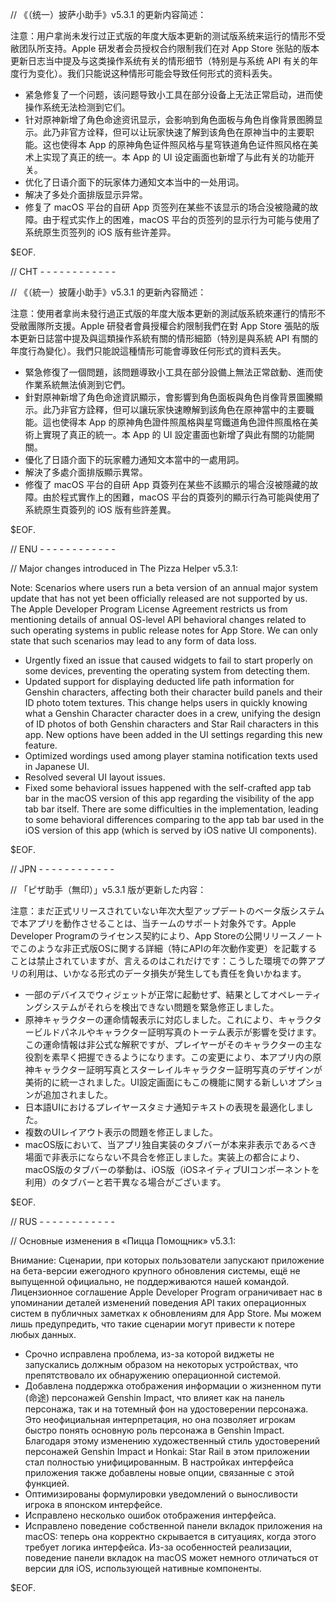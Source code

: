// 《（统一）披萨小助手》v5.3.1 的更新内容简述：

注意：用户拿尚未发行过正式版的年度大版本更新的测试版系统来运行的情形不受敝团队所支持。Apple 研发者会员授权合约限制我们在对 App Store 张贴的版本更新日志当中提及与这类操作系统有关的情形细节（特别是与系统 API 有关的年度行为变化）。我们只能说这种情形可能会导致任何形式的资料丢失。

- 紧急修复了一个问题，该问题导致小工具在部分设备上无法正常启动，进而使操作系统无法检测到它们。
- 针对原神新增了角色命途资讯显示，会影响到角色面板与角色肖像背景图腾显示。此乃非官方诠释，但可以让玩家快速了解到该角色在原神当中的主要职能。这也使得本 App 的原神角色证件照风格与星穹铁道角色证件照风格在美术上实现了真正的统一。本 App 的 UI 设定画面也新增了与此有关的功能开关。
- 优化了日语介面下的玩家体力通知文本当中的一处用词。
- 解决了多处介面排版显示异常。
- 修复了 macOS 平台的自研 App 页签列在某些不该显示的场合没被隐藏的故障。由于程式实作上的困难，macOS 平台的页签列的显示行为可能与使用了系统原生页签列的 iOS 版有些许差异。

$EOF.

// CHT - - - - - - - - - - - -

// 《（統一）披薩小助手》v5.3.1 的更新內容簡述：

注意：使用者拿尚未發行過正式版的年度大版本更新的測試版系統來運行的情形不受敝團隊所支援。Apple 研發者會員授權合約限制我們在對 App Store 張貼的版本更新日誌當中提及與這類操作系統有關的情形細節（特別是與系統 API 有關的年度行為變化）。我們只能說這種情形可能會導致任何形式的資料丟失。

- 緊急修復了一個問題，該問題導致小工具在部分設備上無法正常啟動、進而使作業系統無法偵測到它們。
- 針對原神新增了角色命途資訊顯示，會影響到角色面板與角色肖像背景圖騰顯示。此乃非官方詮釋，但可以讓玩家快速瞭解到該角色在原神當中的主要職能。這也使得本 App 的原神角色證件照風格與星穹鐵道角色證件照風格在美術上實現了真正的統一。本 App 的 UI 設定畫面也新增了與此有關的功能開關。
- 優化了日語介面下的玩家體力通知文本當中的一處用詞。
- 解決了多處介面排版顯示異常。
- 修復了 macOS 平台的自研 App 頁簽列在某些不該顯示的場合沒被隱藏的故障。由於程式實作上的困難，macOS 平台的頁簽列的顯示行為可能與使用了系統原生頁簽列的 iOS 版有些許差異。

$EOF.

// ENU - - - - - - - - - - - -

// Major changes introduced in The Pizza Helper v5.3.1:

Note: Scenarios where users run a beta version of an annual major system update that has not yet been officially released are not supported by us. The Apple Developer Program License Agreement restricts us from mentioning details of annual OS-level API behavioral changes related to such operating systems in public release notes for App Store. We can only state that such scenarios may lead to any form of data loss.

- Urgently fixed an issue that caused widgets to fail to start properly on some devices, preventing the operating system from detecting them.
- Updated support for displaying deducted life path information for Genshin characters, affecting both their character build panels and their ID photo totem textures. This change helps users in quickly knowing what a Genshin Character character does in a crew, unifying the design of ID photos of both Genshin characters and Star Rail characters in this app. New options have been added in the UI settings regarding this new feature.
- Optimized wordings used among player stamina notification texts used in Japanese UI.
- Resolved several UI layout issues.
- Fixed some behavioral issues happened with the self-crafted app tab bar in the macOS version of this app regarding the visibility of the app tab bar itself. There are some difficulties in the implementation, leading to some behavioral differences comparing to the app tab bar used in the iOS version of this app (which is served by iOS native UI components).


$EOF.

// JPN - - - - - - - - - - - -

// 「ピザ助手（無印）」v5.3.1 版が更新した内容：

注意：まだ正式リリースされていない年次大型アップデートのベータ版システムで本アプリを動作させることは、当チームのサポート対象外です。Apple Developer Programのライセンス契約により、App Storeの公開リリースノートでこのような非正式版OSに関する詳細（特にAPIの年次動作変更）を記載することは禁止されていますが、言えるのはこれだけです：こうした環境での弊アプリの利用は、いかなる形式のデータ損失が発生しても責任を負いかねます。

- 一部のデバイスでウィジェットが正常に起動せず、結果としてオペレーティングシステムがそれらを検出できない問題を緊急修正しました。
- 原神キャラクターの運命情報表示に対応しました。これにより、キャラクタービルドパネルやキャラクター証明写真のトーテム表示が影響を受けます。この運命情報は非公式な解釈ですが、プレイヤーがそのキャラクターの主な役割を素早く把握できるようになります。この変更により、本アプリ内の原神キャラクター証明写真とスターレイルキャラクター証明写真のデザインが美術的に統一されました。UI設定画面にもこの機能に関する新しいオプションが追加されました。
- 日本語UIにおけるプレイヤースタミナ通知テキストの表現を最適化しました。
- 複数のUIレイアウト表示の問題を修正しました。
- macOS版において、当アプリ独自実装のタブバーが本来非表示であるべき場面で非表示にならない不具合を修正しました。実装上の都合により、macOS版のタブバーの挙動は、iOS版（iOSネイティブUIコンポーネントを利用）のタブバーと若干異なる場合がございます。

$EOF.

// RUS - - - - - - - - - - - -

// Основные изменения в «Пицца Помощник» v5.3.1:

Внимание: Сценарии, при которых пользователи запускают приложение на бета-версии ежегодного крупного обновления системы, ещё не выпущенной официально, не поддерживаются нашей командой. Лицензионное соглашение Apple Developer Program ограничивает нас в упоминании деталей изменений поведения API таких операционных систем в публичных заметках к обновлениям для App Store. Мы можем лишь предупредить, что такие сценарии могут привести к потере любых данных.

- Срочно исправлена проблема, из-за которой виджеты не запускались должным образом на некоторых устройствах, что препятствовало их обнаружению операционной системой.
- Добавлена поддержка отображения информации о жизненном пути (命途) персонажей Genshin Impact, что влияет как на панель персонажа, так и на тотемный фон на удостоверении персонажа. Это неофициальная интерпретация, но она позволяет игрокам быстро понять основную роль персонажа в Genshin Impact. Благодаря этому изменению художественный стиль удостоверений персонажей Genshin Impact и Honkai: Star Rail в этом приложении стал полностью унифицированным. В настройках интерфейса приложения также добавлены новые опции, связанные с этой функцией.
- Оптимизированы формулировки уведомлений о выносливости игрока в японском интерфейсе.
- Исправлено несколько ошибок отображения интерфейса.
- Исправлено поведение собственной панели вкладок приложения на macOS: теперь она корректно скрывается в ситуациях, когда этого требует логика интерфейса. Из-за особенностей реализации, поведение панели вкладок на macOS может немного отличаться от версии для iOS, использующей нативные компоненты.

$EOF.